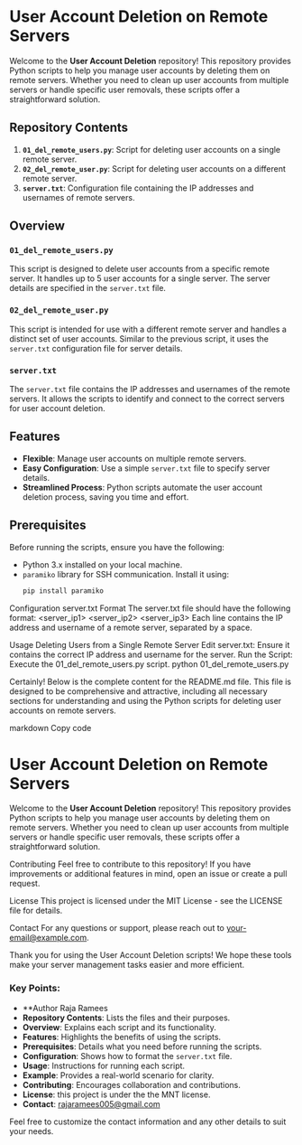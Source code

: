 # User Account Deletion on Remote Servers

Welcome to the **User Account Deletion** repository! This repository provides Python scripts to help you manage user accounts by deleting them on remote servers. Whether you need to clean up user accounts from multiple servers or handle specific user removals, these scripts offer a straightforward solution.

## Repository Contents

1. **`01_del_remote_users.py`**: Script for deleting user accounts on a single remote server.
2. **`02_del_remote_user.py`**: Script for deleting user accounts on a different remote server.
3. **`server.txt`**: Configuration file containing the IP addresses and usernames of remote servers.

## Overview

### `01_del_remote_users.py`

This script is designed to delete user accounts from a specific remote server. It handles up to 5 user accounts for a single server. The server details are specified in the `server.txt` file.

### `02_del_remote_user.py`

This script is intended for use with a different remote server and handles a distinct set of user accounts. Similar to the previous script, it uses the `server.txt` configuration file for server details.

### `server.txt`

The `server.txt` file contains the IP addresses and usernames of the remote servers. It allows the scripts to identify and connect to the correct servers for user account deletion.

## Features

- **Flexible**: Manage user accounts on multiple remote servers.
- **Easy Configuration**: Use a simple `server.txt` file to specify server details.
- **Streamlined Process**: Python scripts automate the user account deletion process, saving you time and effort.

## Prerequisites

Before running the scripts, ensure you have the following:

- Python 3.x installed on your local machine.
- `paramiko` library for SSH communication. Install it using:
  ```bash
  pip install paramiko
Configuration
server.txt Format
The server.txt file should have the following format:
<server_ip1> <username1>
<server_ip2> <username2>
<server_ip3> <username3>
Each line contains the IP address and username of a remote server, separated by a space.

Usage
Deleting Users from a Single Remote Server
Edit server.txt: Ensure it contains the correct IP address and username for the server.
Run the Script: Execute the 01_del_remote_users.py script.
python 01_del_remote_users.py

Certainly! Below is the complete content for the README.md file. This file is designed to be comprehensive and attractive, including all necessary sections for understanding and using the Python scripts for deleting user accounts on remote servers.

markdown
Copy code
# User Account Deletion on Remote Servers

Welcome to the **User Account Deletion** repository! This repository provides Python scripts to help you manage user accounts by deleting them on remote servers. Whether you need to clean up user accounts from multiple servers or handle specific user removals, these scripts offer a straightforward solution.



Contributing
Feel free to contribute to this repository! If you have improvements or additional features in mind, open an issue or create a pull request.

License
This project is licensed under the MIT License - see the LICENSE file for details.

Contact
For any questions or support, please reach out to your-email@example.com.

Thank you for using the User Account Deletion scripts! We hope these tools make your server management tasks easier and more efficient.

### Key Points:
- **Author Raja Ramees
- **Repository Contents**: Lists the files and their purposes.
- **Overview**: Explains each script and its functionality.
- **Features**: Highlights the benefits of using the scripts.
- **Prerequisites**: Details what you need before running the scripts.
- **Configuration**: Shows how to format the `server.txt` file.
- **Usage**: Instructions for running each script.
- **Example**: Provides a real-world scenario for clarity.
- **Contributing**: Encourages collaboration and contributions.
- **License**: this project is under the the MNT license.
- **Contact**: rajaramees005@gmail.com

Feel free to customize the contact information and any other details to suit your needs.
